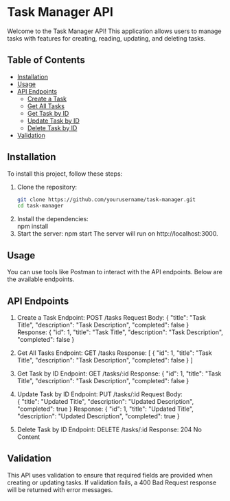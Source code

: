 # Task Manager API

Welcome to the Task Manager API! This application allows users to manage tasks with features for creating, reading, updating, and deleting tasks.

## Table of Contents
- [Installation](#installation)
- [Usage](#usage)
- [API Endpoints](#api-endpoints)
  - [Create a Task](#create-a-task)
  - [Get All Tasks](#get-all-tasks)
  - [Get Task by ID](#get-task-by-id)
  - [Update Task by ID](#update-task-by-id)
  - [Delete Task by ID](#delete-task-by-id)
- [Validation](#validation)

## Installation

To install this project, follow these steps:

1. Clone the repository:
   ```bash
   git clone https://github.com/yourusername/task-manager.git
   cd task-manager
2. Install the dependencies:    
   npm install
3. Start the server:
   npm start
The server will run on http://localhost:3000.

## Usage

You can use tools like Postman to interact with the API endpoints. Below are the available endpoints.

## API Endpoints
1. Create a Task
    Endpoint: POST /tasks
    Request Body:
    {
        "title": "Task Title",
        "description": "Task Description",
        "completed": false
    }  
    Response:
    {
        "id": 1,
        "title": "Task Title",
        "description": "Task Description",
        "completed": false
    } 
2. Get All Tasks
    Endpoint: GET /tasks
    Response:
    [
    {
        "id": 1,
        "title": "Task Title",
        "description": "Task Description",
        "completed": false
    }
    ]  
3. Get Task by ID
    Endpoint: GET /tasks/:id
    Response:
    {
        "id": 1,
        "title": "Task Title",
        "description": "Task Description",
        "completed": false
    }

4. Update Task by ID
    Endpoint: PUT /tasks/:id
    Request Body:  
    {
        "title": "Updated Title",
        "description": "Updated Description",
        "completed": true
    }
    Response:
    {
        "id": 1,
        "title": "Updated Title",
        "description": "Updated Description",
        "completed": true
    }

5. Delete Task by ID
    Endpoint: DELETE /tasks/:id
    Response: 204 No Content 

## Validation
This API uses validation to ensure that required fields are provided when creating or updating tasks. If validation fails, a 400 Bad Request response will be returned with error messages.